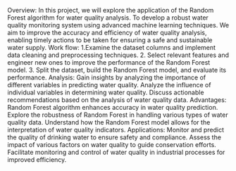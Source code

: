 Overview: In this project, we will explore the application of the Random Forest algorithm for water quality analysis.
To develop a robust water quality monitoring system using advanced machine learning techniques. We aim to improve the accuracy and efficiency of water quality analysis, 
enabling timely actions to be taken for ensuring a safe and sustainable water supply.
Work flow: 1.Examine the dataset columns and implement data cleaning and preprocessing techniques.
           2. Select relevant features and engineer new ones to improve the performance of the Random Forest model.
           3. Split the dataset, build the Random Forest model, and evaluate its performance.
Analysis: Gain insights by analyzing the importance of different variables in predicting water quality. Analyze the influence of individual variables in determining water quality. 
Discuss actionable recommendations based on the analysis of water quality data.
Advantages: Random Forest algorithm enhances accuracy in water quality prediction. Explore the robustness of Random Forest in handling various types of water quality data. 
Understand how the Random Forest model allows for the interpretation of water quality indicators.
Applications: Monitor and predict the quality of drinking water to ensure safety and compliance. Assess the impact of various factors on water quality to guide conservation efforts.
Facilitate monitoring and control of water quality in industrial processes for improved efficiency.















